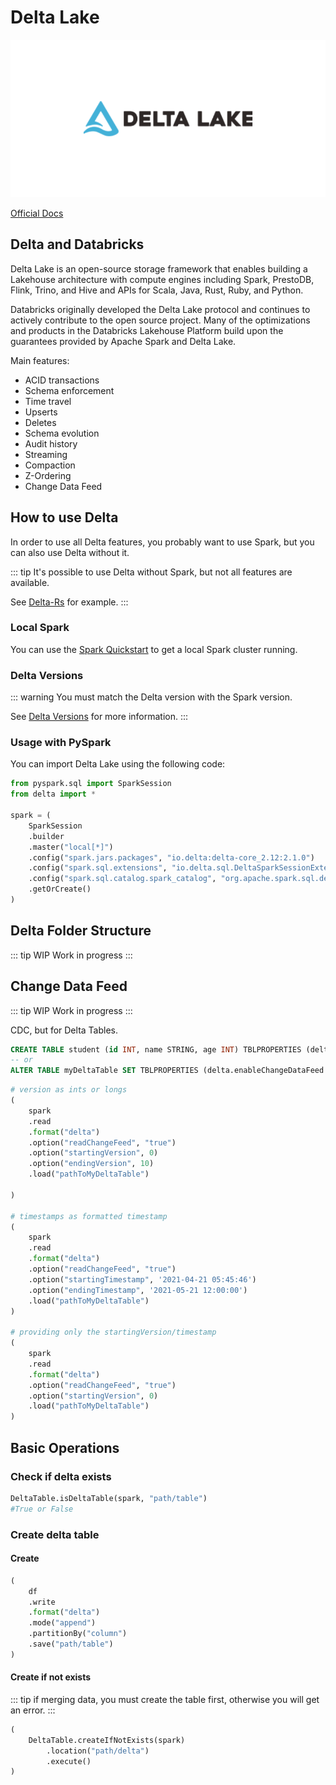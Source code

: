# Delta Lake

![Delta](./delta.png)

[Official Docs](https://docs.delta.io/latest/index.html)

## Delta and Databricks

Delta Lake is an open-source storage framework that enables building a Lakehouse architecture with compute engines including Spark, PrestoDB, Flink, Trino, and Hive and APIs for Scala, Java, Rust, Ruby, and Python.

Databricks originally developed the Delta Lake protocol and continues to actively contribute to the open source project. Many of the optimizations and products in the Databricks Lakehouse Platform build upon the guarantees provided by Apache Spark and Delta Lake.

Main features:
 - ACID transactions
 - Schema enforcement
 - Time travel
 - Upserts
 - Deletes
 - Schema evolution
 - Audit history
 - Streaming
 - Compaction
 - Z-Ordering
 - Change Data Feed


## How to use Delta

In order to use all Delta features, you probably want to use Spark, but you can also use Delta without it.

::: tip
It's possible to use Delta without Spark, but not all features are available.

See [Delta-Rs](https://github.com/delta-io/delta-rs) for example.
:::

### Local Spark

You can use the [Spark Quickstart](https://spark.apache.org/docs/latest/quick-start.html) to get a local Spark cluster running.

### Delta Versions

::: warning
You must match the Delta version with the Spark version.

See [Delta Versions](https://docs.delta.io/latest/releases.html#compatibility-with-apache-spark) for more information.
:::

### Usage with PySpark

You can import Delta Lake using the following code:

```python
from pyspark.sql import SparkSession
from delta import *

spark = ( 
    SparkSession
    .builder
    .master("local[*]")
    .config("spark.jars.packages", "io.delta:delta-core_2.12:2.1.0")
    .config("spark.sql.extensions", "io.delta.sql.DeltaSparkSessionExtension")
    .config("spark.sql.catalog.spark_catalog", "org.apache.spark.sql.delta.catalog.DeltaCatalog")
    .getOrCreate() 
)
```

## Delta Folder Structure
::: tip WIP
Work in progress
:::

## Change Data Feed
::: tip WIP
Work in progress
:::

CDC, but for Delta Tables.

```sql
CREATE TABLE student (id INT, name STRING, age INT) TBLPROPERTIES (delta.enableChangeDataFeed = true)
-- or
ALTER TABLE myDeltaTable SET TBLPROPERTIES (delta.enableChangeDataFeed = true)
```

```python
# version as ints or longs
(
    spark
    .read
    .format("delta")
    .option("readChangeFeed", "true")
    .option("startingVersion", 0)
    .option("endingVersion", 10)
    .load("pathToMyDeltaTable")

)

# timestamps as formatted timestamp
(
    spark
    .read
    .format("delta")
    .option("readChangeFeed", "true")
    .option("startingTimestamp", '2021-04-21 05:45:46')
    .option("endingTimestamp", '2021-05-21 12:00:00')
    .load("pathToMyDeltaTable")
)

# providing only the startingVersion/timestamp
(
    spark
    .read
    .format("delta")
    .option("readChangeFeed", "true")
    .option("startingVersion", 0)
    .load("pathToMyDeltaTable")
)
```


## Basic Operations

### Check if delta exists

```python
DeltaTable.isDeltaTable(spark, "path/table") 
#True or False
```

### Create delta table

#### Create
```python
(
    df
    .write
    .format("delta")
    .mode("append")
    .partitionBy("column")
    .save("path/table")
)
```

#### Create if not exists
::: tip
if merging data, you must create the table first, otherwise you will get an error.
:::

```python
(
    DeltaTable.createIfNotExists(spark)
        .location("path/delta")
        .execute()
)
```

